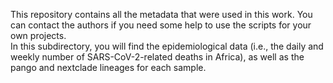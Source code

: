 <p>This repository contains all the metadata that were used in this work. You can contact the authors if you need some help to use the scripts for your own projects.<br>
 In this subdirectory, you will find the epidemiological data (i.e., the daily and weekly number of SARS-CoV-2-related deaths in Africa), as well as the pango and nextclade lineages for each sample.</p>

